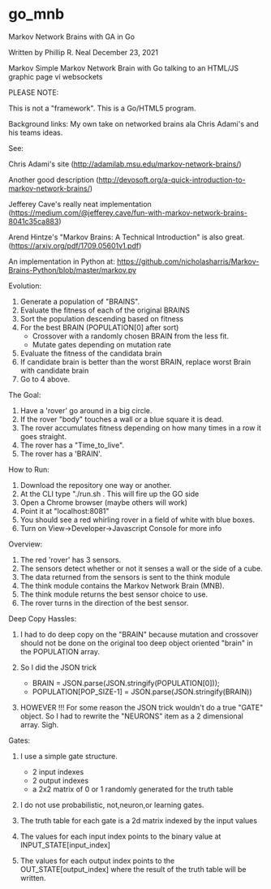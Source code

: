 # go_mnb
Markov Network Brains with GA in Go

Written by Phillip R. Neal
December 23, 2021


Markov Simple Markov Network Brain with Go talking to
an HTML/JS graphic page vi websockets

PLEASE NOTE: 

This is not a "framework". This is a Go/HTML5 program.

Background links:
My own take on networked brains ala Chris Adami's and
his teams ideas.

See: 

 Chris Adami's site (http://adamilab.msu.edu/markov-network-brains/)

 Another good description (http://devosoft.org/a-quick-introduction-to-markov-network-brains/)

 Jefferey Cave's really neat implementation
 (https://medium.com/@jefferey.cave/fun-with-markov-network-brains-8041c35ca883)

 Arend Hintze's "Markov Brains: A Technical Introduction" is also great. (https://arxiv.org/pdf/1709.05601v1.pdf)

An implementation in Python at:
https://github.com/nicholasharris/Markov-Brains-Python/blob/master/markov.py

Evolution:

1. Generate a population of "BRAINS".
2. Evaluate the fitness of each of the original BRAINS
3. Sort the population descending based on fitness
4. For the best BRAIN (POPULATION[0] after sort)
    - Crossover with a randomly chosen BRAIN from the less fit.
    - Mutate gates depending on mutation rate
5. Evaluate the fitness of the candidata brain 
6. If candidate brain is better than the worst BRAIN, 
   replace worst Brain with candidate brain
7. Go to 4 above.

The Goal:

1. Have a 'rover' go around in a big circle.
2. If the rover "body" touches a wall or a blue square it is dead.
3. The rover accumulates fitness depending on how many times in a row
   it goes straight.
4. The rover has a "Time_to_live". 
5. The rover has a 'BRAIN'.
 

How to Run:
1. Download the repository one way or another.
2. At the CLI type "./run.sh . This will fire up the GO side
3. Open a Chrome browser (maybe others will work)
3. Point it at "localhost:8081"
4. You should see a red whirling rover in a field of white with blue boxes.
5. Turn on View->Developer->Javascript Console for more info

Overview:

1. The red 'rover' has 3 sensors.
2. The sensors detect whether or not it senses a wall or the side of a cube.
3. The data returned from the sensors is sent to the think module
4. The think module contains the Markov Network Brain (MNB).
5. The think module returns the best sensor choice to use.
6. The rover turns in the direction of the best sensor.

Deep Copy Hassles:

1. I had to do deep copy on the "BRAIN" because mutation and crossover should
not be done on the original too deep object oriented "brain" in the POPULATION array.

2. So I did the JSON trick
    - BRAIN = JSON.parse(JSON.stringify(POPULATION[0]));
    - POPULATION[POP_SIZE-1] = JSON.parse(JSON.stringify(BRAIN))

3. HOWEVER !!! For some reason the JSON trick wouldn't do 
   a true "GATE" object. So I had to rewrite the "NEURONS" item as a
   2 dimensional array. Sigh.

Gates:

1. I use a simple gate structure.
    - 2 input indexes 
    - 2 output indexes
    - a 2x2 matrix of 0 or 1 randomly generated for the truth table

2. I do not use probabilistic, not,neuron,or learning gates.

3. The truth table for each gate is a 2d matrix indexed by the input values

4. The values for each input index points to the binary value at INPUT_STATE[input_index]

5. The values for each output index points to the OUT_STATE[output_index] where the result of the truth table will be written.


